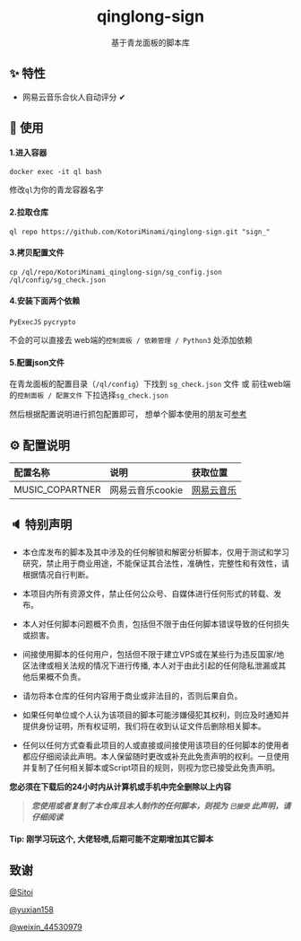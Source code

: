 <h1 align="center">qinglong-sign</h1>

<div align="center">
    基于青龙面板的脚本库
</div>

## ✨ 特性

- 网易云音乐合伙人自动评分 ✔

## 🔨 使用

#### 1.进入容器
```
docker exec -it ql bash
```
修改`ql`为你的青龙容器名字

#### 2.拉取仓库
```
ql repo https://github.com/KotoriMinami/qinglong-sign.git "sign_"
```
#### 3.拷贝配置文件
```
cp /ql/repo/KotoriMinami_qinglong-sign/sg_config.json /ql/config/sg_check.json
```
#### 4.安装下面两个依赖
`PyExecJS`
`pycrypto`

不会的可以直接去 web端的`控制面板 / 依赖管理 / Python3` 处添加依赖

#### 5.配置json文件
在青龙面板的配置目录（`/ql/config`）下找到 `sg_check.json` 文件 或 前往web端的`控制面板 / 配置文件` 下拉选择`sg_check.json`


然后根据配置说明进行抓包配置即可， 想单个脚本使用的朋友可[参考](https://github.com/KotoriMinami/qinglong-sign/issues/1)

## ⚙ 配置说明

| 配置名称            | 说明          | 获取位置                            |
|:----------------|:------------|:--------------------------------|
| MUSIC_COPARTNER | 网易云音乐cookie | [网易云音乐](https://music.163.com/) |

## 🔈 特别声明

- 本仓库发布的脚本及其中涉及的任何解锁和解密分析脚本，仅用于测试和学习研究，禁止用于商业用途，不能保证其合法性，准确性，完整性和有效性，请根据情况自行判断。

- 本项目内所有资源文件，禁止任何公众号、自媒体进行任何形式的转载、发布。

- 本人对任何脚本问题概不负责，包括但不限于由任何脚本错误导致的任何损失或损害。

- 间接使用脚本的任何用户，包括但不限于建立VPS或在某些行为违反国家/地区法律或相关法规的情况下进行传播, 本人对于由此引起的任何隐私泄漏或其他后果概不负责。

- 请勿将本仓库的任何内容用于商业或非法目的，否则后果自负。

- 如果任何单位或个人认为该项目的脚本可能涉嫌侵犯其权利，则应及时通知并提供身份证明，所有权证明，我们将在收到认证文件后删除相关脚本。

- 任何以任何方式查看此项目的人或直接或间接使用该项目的任何脚本的使用者都应仔细阅读此声明。本人保留随时更改或补充此免责声明的权利。一旦使用并复制了任何相关脚本或Script项目的规则，则视为您已接受此免责声明。

**您必须在下载后的24小时内从计算机或手机中完全删除以上内容**

> ***您使用或者复制了本仓库且本人制作的任何脚本，则视为 `已接受` 此声明，请仔细阅读***


#### Tip: 刚学习玩这个, 大佬轻喷,后期可能不定期增加其它脚本

## 致谢

[@Sitoi](https://github.com/Sitoi)

[@yuxian158](https://github.com/yuxian158/)

[@weixin_44530979](https://blog.csdn.net/weixin_44530979)
